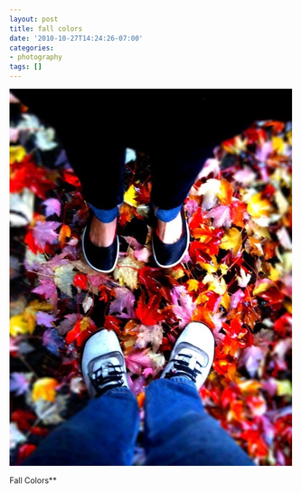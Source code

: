 ```yaml
---
layout: post
title: fall colors
date: '2010-10-27T14:24:26-07:00'
categories:
- photography
tags: []
---
```

 ![](/tumblr_files/tumblr_laywsw7LTF1qz70lno1_1280.jpg)  

Fall Colors**

